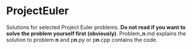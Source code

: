 # ProjectEuler
Solutions for selected Project Euler problems. **Do not read if you want to solve the problem yourself first (obviously)**. Problem_**n**.md explains the solution to problem **n** and p**n**.py or p**n**.cpp contains the code.
